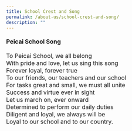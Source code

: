 ```yaml
---
title: School Crest and Song
permalink: /about-us/school-crest-and-song/
description: ""
---
```

<h4><strong><font size="3">Peicai School Song</strong></h4>
<p>To Peicai School, we all belong<br />With pride and love, let us sing this song<br />Forever loyal, forever true<br />To our friends, our teachers and our school<br />For tasks great and small, we must all unite<br />Success and virtue ever in sight<br />Let us march on, ever onward<br />Determined to perform our daily duties<br />Diligent and loyal, we always will be&nbsp;<br />Loyal to our school and to our country.</font></p>